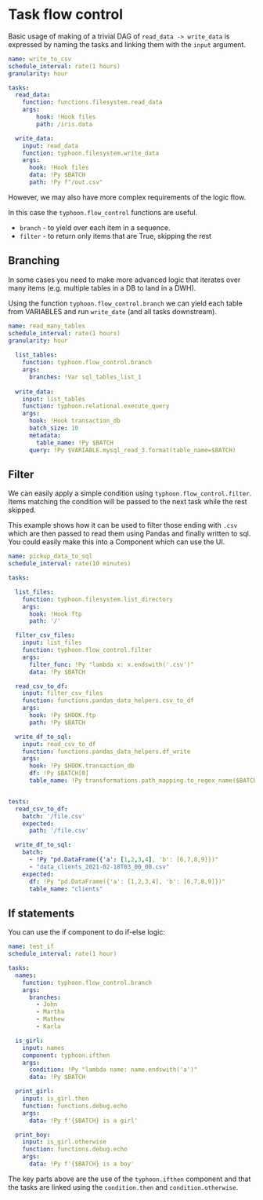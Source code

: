 # Task flow control

Basic usage of making of a trivial DAG of `read_data -> write_data` is expressed by naming the tasks and linking them with the `input` argument. 

```YAML
name: write_to_csv
schedule_interval: rate(1 hours)
granularity: hour

tasks:
  read_data:
    function: functions.filesystem.read_data
    args:
        hook: !Hook files
        path: /iris.data

  write_data:
    input: read_data
    function: typhoon.filesystem.write_data
    args:
      hook: !Hook files
      data: !Py $BATCH
      path: !Py f"/out.csv"
```

However, we may also have more complex requirements of the logic flow.

In this case the `typhoon.flow_control` functions are useful. 
- `branch`  - to yield over each item in a sequence.
- `filter`  - to return only items that are True, skipping the rest

## Branching

In some cases you need to make more advanced logic that iterates over many items (e.g. multiple tables in a DB to land in a DWH).

Using the function `typhoon.flow_control.branch` we can yield each table from VARIABLES and run `write_date` (and all tasks downstream). 

```YAML
name: read_many_tables
schedule_interval: rate(1 hours)
granularity: hour
  
  list_tables:
    function: typhoon.flow_control.branch
    args:
      branches: !Var sql_tables_list_1
  
  write_data:
    input: list_tables
    function: typhoon.relational.execute_query
    args:
      hook: !Hook transaction_db
      batch_size: 10
      metadata:
        table_name: !Py $BATCH
      query: !Py $VARIABLE.mysql_read_3.format(table_name=$BATCH)
```

## Filter

We can easily apply a simple condition using `typhoon.flow_control.filter`. Items matching the condition will be passed to the next task while the rest skipped. 

This example shows how it can be used to filter those ending with `.csv` which are then passed to read them using Pandas and finally written to sql. You could easily make this into a Component which can use the UI. 

```YAML
name: pickup_data_to_sql
schedule_interval: rate(10 minutes)

tasks:

  list_files:
    function: typhoon.filesystem.list_directory
    args:
      hook: !Hook ftp
      path: '/'

  filter_csv_files:
    input: list_files
    function: typhoon.flow_control.filter
    args:
      filter_func: !Py "lambda x: x.endswith('.csv')"
      data: !Py $BATCH

  read_csv_to_df:
    input: filter_csv_files
    function: functions.pandas_data_helpers.csv_to_df
    args:
      hook: !Py $HOOK.ftp
      path: !Py $BATCH

  write_df_to_sql:
    input: read_csv_to_df
    function: functions.pandas_data_helpers.df_write
    args:
      hook: !Py $HOOK.transaction_db
      df: !Py $BATCH[0]
      table_name: !Py transformations.path_mapping.to_regex_name($BATCH[1])


tests:
  read_csv_to_df:
    batch: '/file.csv'
    expected:
      path: '/file.csv'

  write_df_to_sql:
    batch:
      - !Py "pd.DataFrame({'a': [1,2,3,4], 'b': [6,7,8,9]})"
      - "data_clients_2021-02-18T03_00_00.csv"
    expected:
      df: !Py "pd.DataFrame({'a': [1,2,3,4], 'b': [6,7,8,9]})"
      table_name: "clients"
```


## If statements

You can use the if component to do if-else logic:

```yaml
name: test_if
schedule_interval: rate(1 hour)

tasks:
  names:
    function: typhoon.flow_control.branch
    args:
      branches:
        - John
        - Martha
        - Mathew
        - Karla

  is_girl:
    input: names
    component: typhoon.ifthen
    args:
      condition: !Py "lambda name: name.endswith('a')"
      data: !Py $BATCH

  print_girl:
    input: is_girl.then
    function: functions.debug.echo
    args:
      data: !Py f'{$BATCH} is a girl'

  print_boy:
    input: is_girl.otherwise
    function: functions.debug.echo
    args:
      data: !Py f'{$BATCH} is a boy'
```

The key parts above are the use of the `typhoon.ifthen` component and that the tasks are linked using the `condition.then` and `condition.otherwise`.